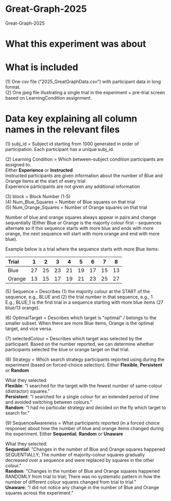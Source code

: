 # Great-Graph-2025
Great-Graph-2025

# What this experiment was about


# What is included
(1) One csv file ("2025_GreatGraphData.csv") with participant data in long format.<br/>
(2) One jpeg file illustrating a single trial in the experiment + pre-trial screen based on LearningCondition assignment.

# Data key explaining all column names in the relevant files

(1) subj_id = Subject id starting from 1000 generated in order of participation. Each participant has a unique subj_id.

(2) Learning Condition = Which between-subject condition participants are assigned to.<br/>
    Either **Experience** or **Instructed**<br/>
    Instructed participants are given information about the number of Blue and Orange items at the start of every trial<br/>
    Experience participants are not given any additional information

(3) block = Block Number (1-5)<br/>
(4) Num_Blue_Squares = Number of Blue squares on that trial<br/>
(5) Num_Orange_Squares = Number of Orange squares on that trial<br/>

Number of blue and orange squares always appear in pairs and change sequentially (Either Blue or Orange is the majority colour first - sequences alternate so if this sequence starts with more blue and ends with more orange, the next sequence will start with more orange and end with more blue). <br/>

Example below is a trial where the sequence starts with more Blue items:<br/>

| Trial  |  1  |  2  |  3  |  4  |  5  |  6  |  7  |  8  |
| :------|:---:|:---:|:---:|:---:|:---:|:---:|:---:|:---:|
| Blue   | 27  |  25 |  23 |  21 |  19 |  17 |  15 |  13 |
| Orange | 13  |  15 |  17 |  19 |  21 |  23 |  25 |  27 |

(5) Sequence = Describes (1) the majority colour at the START of the sequence, e.g., BLUE and (2) the trial number in that sequence, e.g., 1<br/>
E.g., BLUE_1 is the first trial in a sequence starting with more blue items (27 blue/13 orange).

(6) OptimalTarget = Describes which target is "optimal" / belongs to the smaller subset. When there are more Blue items, Orange is the optimal target, and vice versa.

(7) selectedColour = Describes which target was selected by the participant. Based on the number reported, we can determine whether participants selected the blue or orange target on that trial.

(8) Strategy = Which search strategy participants reported using during the experiment (based on forced-choice selection).
    Either **Flexible**, **Persistent** or **Random**

What they selected:<br/>
    **Flexible**: "I searched for the target with the fewest number of same-colour (distractor) squares."<br/>
    **Persistent**: "I searched for a single colour for an extended period of time and avoided switching between colours."<br/>
    **Random**: "I had no particular strategy and decided on the fly which target to search for."

(9) SequenceAwareness = What participants reported (in a forced choice response) about how the number of blue and orange items changed during the experiment.
    Either **Sequential**, **Random** or **Unaware**<br/>

What they selected:<br/>
    **Sequential**: "Changes in the number of Blue and Orange squares happened SEQUENTIALLY; The number of majority-colour squares gradually decreased over a sequence and were replaced by squares in the other colour."<br/>
    **Random**: "Changes in the number of Blue and Orange squares happened RANDOMLY from trial to trial; There was no systematic pattern in how the number of different colour squares changed from trial to trial."<br/>
    **Unaware**: "I did not notice any change in the number of Blue and Orange squares across the experiment."
